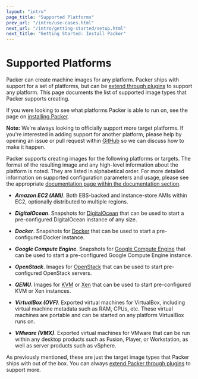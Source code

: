 ```yaml
---
layout: "intro"
page_title: "Supported Platforms"
prev_url: "/intro/use-cases.html"
next_url: "/intro/getting-started/setup.html"
next_title: "Getting Started: Install Packer"
---
```


# Supported Platforms

Packer can create machine images for any platform. Packer ships with
support for a set of platforms, but can be [extend through plugins](/docs/extend/builder.html)
to support any platform. This page documents the list of supported image
types that Packer supports creating.

If you were looking to see what platforms Packer is able to run on, see
the page on [installing Packer](/intro/getting-started/setup.html).

<div class="alert alert-info alert-block">
<strong>Note:</strong> We're always looking to officially support more
target platforms. If you're interested in adding support for another
platform, please help by opening an issue or pull request within
<a href="https://github.com/mitchellh/packer">GitHub</a> so we can discuss
how to make it happen.
</div>

Packer supports creating images for the following platforms or targets.
The format of the resulting image and any high-level information about the
platform is noted. They are listed in alphabetical order. For more detailed
information on supported configuration parameters and usage, please see
the appropriate [documentation page within the documentation section](/docs).

* ***Amazon EC2 (AMI)***. Both EBS-backed and instance-store AMIs within EC2,
  optionally distributed to multiple regions.

* ***DigitalOcean***. Snapshots for [DigitalOcean](http://www.digitalocean.com)
  that can be used to start a pre-configured DigitalOcean instance of any size.

* ***Docker***. Snapshots for [Docker](http://www.docker.io)
  that can be used to start a pre-configured Docker instance.

* ***Google Compute Engine***. Snapshots for [Google Compute Engine](https://cloud.google.com/products/compute-engine)
  that can be used to start a pre-configured Google Compute Engine instance.

* ***OpenStack***. Images for [OpenStack](http://www.openstack.org)
  that can be used to start pre-configured OpenStack servers.

* ***QEMU***. Images for [KVM](http://www.linux-kvm.org/) or [Xen](http://www.xenproject.org/)
  that can be used to start pre-configured KVM or Xen instances.

* ***VirtualBox (OVF)***. Exported virtual machines for VirtualBox, including
  virtual machine metadata such as RAM, CPUs, etc. These virtual machines are
  portable and can be started on any platform VirtualBox runs on.

* ***VMware (VMX)***. Exported virtual machines for VMware that can be run
  within any desktop products such as Fusion, Player, or Workstation, as well
  as server products such as vSphere.

As previously mentioned, these are just the target image types that Packer
ships with out of the box. You can always [extend Packer through plugins](/docs/extend/builder.html)
to support more.
